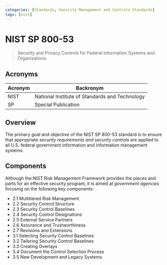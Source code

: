 ```yaml
---
categories: [Standards, Security Management and Controls Standards]
tags: [nist]
---
```


# NIST SP 800-53

> Security and Privacy Controls for Federal Information Systems and Organizations

## Acronyms

| Acronym | Backronym |
| - | - |
| NIST | National Institute of Standards and Technology |
| SP | Special Publication |

## Overview

The primary goal and objective of the NIST SP 800-53 standard is to ensure that appropriate *security requirements and security controls* are applied to all U.S. federal government information and information management systems.

## Components

Although the NIST Risk Management Framework provides the pieces and parts for an effective security program, it is aimed at *government agencies* focusing on the following key components:

- 2.1 Multitiered Risk Management
- 2.2 Security Control Structure
- 2.3 Security Control Baselines
- 2.4 Security Control Designations
- 2.5 External Service Partners
- 2.6 Assurance and Trustworthiness
- 2.7 Revisions and Extensions
- 3.1 Selecting Security Control Baselines
- 3.2 Tailoring Security Control Baselines
- 3.3 Creating Overlays
- 3.4 Document the Control Selection Process
- 3.5 New Development and Legacy Systems
